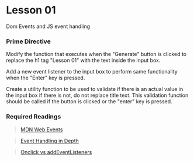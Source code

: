 # Lesson 01
Dom Events and JS event handling

### Prime Directive
Modify the function that executes when the "Generate" button is clicked to
replace the h1 tag "Lesson 01" with the text inside the input box.

Add a new event listener to the input box to perform same functionality
when the "Enter" key is pressed.

Create a utility function to be used to validate if there is an actual value in the input box
if there is not, do not replace title text. This validation function should be called if the
button is clicked or the "enter" key is pressed.

### Required Readings
> [MDN Web Events](https://developer.mozilla.org/en-US/docs/Web/Events)

> [Event Handling in Depth](http://eloquentjavascript.net/14_event.html)

> [Onclick vs addEventListeners](https://www.simonewebdesign.it/onclick-vs-addeventlistener/)